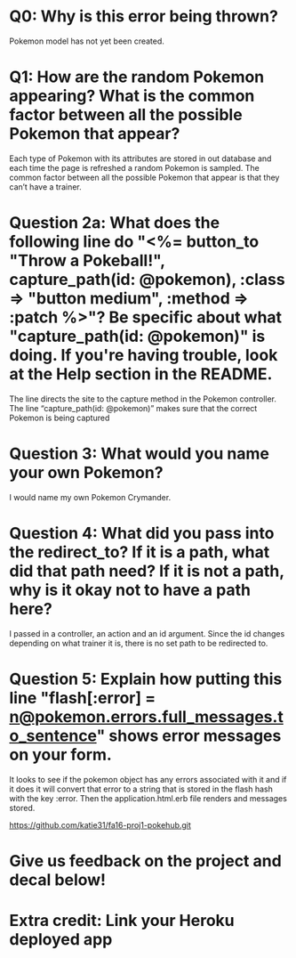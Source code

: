 # Q0: Why is this error being thrown?
Pokemon model has not yet been created.

# Q1: How are the random Pokemon appearing? What is the common factor between all the possible Pokemon that appear? 
Each type of Pokemon with its attributes are stored in out database and each time the page is refreshed a random Pokemon is sampled. The common factor between all the possible Pokemon that appear is that they can’t have a trainer. 

# Question 2a: What does the following line do "<%= button_to "Throw a Pokeball!", capture_path(id: @pokemon), :class => "button medium", :method => :patch %>"? Be specific about what "capture_path(id: @pokemon)" is doing. If you're having trouble, look at the Help section in the README.
The line directs the site to the capture method in the Pokemon controller. The line “capture_path(id: @pokemon)” makes sure that the correct Pokemon is being captured 

# Question 3: What would you name your own Pokemon?
I would name my own Pokemon Crymander.

# Question 4: What did you pass into the redirect_to? If it is a path, what did that path need? If it is not a path, why is it okay not to have a path here?
I passed in a controller, an action and an id argument. Since the id changes depending on what trainer it is, there is no set path to be redirected to.

# Question 5: Explain how putting this line "flash[:error] =  n@pokemon.errors.full_messages.to_sentence" shows error messages on your form.
It looks to see if the pokemon object has any errors associated with it and if it does it will convert that error to a string that is stored in the flash hash with the key :error. Then the application.html.erb file renders and messages stored.


https://github.com/katie31/fa16-proj1-pokehub.git


# Give us feedback on the project and decal below!

# Extra credit: Link your Heroku deployed app
